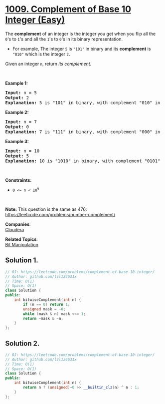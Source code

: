 # [1009. Complement of Base 10 Integer (Easy)](https://leetcode.com/problems/complement-of-base-10-integer/)

<p>The <strong>complement</strong> of an integer is the integer you get when you flip all the <code>0</code>'s to <code>1</code>'s and all the <code>1</code>'s to <code>0</code>'s in its binary representation.</p>

<ul>
	<li>For example, The integer <code>5</code> is <code>"101"</code> in binary and its <strong>complement</strong> is <code>"010"</code> which is the integer <code>2</code>.</li>
</ul>

<p>Given an integer <code>n</code>, return <em>its complement</em>.</p>

<p>&nbsp;</p>
<p><strong>Example 1:</strong></p>

<pre><strong>Input:</strong> n = 5
<strong>Output:</strong> 2
<strong>Explanation:</strong> 5 is "101" in binary, with complement "010" in binary, which is 2 in base-10.
</pre>

<p><strong>Example 2:</strong></p>

<pre><strong>Input:</strong> n = 7
<strong>Output:</strong> 0
<strong>Explanation:</strong> 7 is "111" in binary, with complement "000" in binary, which is 0 in base-10.
</pre>

<p><strong>Example 3:</strong></p>

<pre><strong>Input:</strong> n = 10
<strong>Output:</strong> 5
<strong>Explanation:</strong> 10 is "1010" in binary, with complement "0101" in binary, which is 5 in base-10.
</pre>

<p>&nbsp;</p>
<p><strong>Constraints:</strong></p>

<ul>
	<li><code>0 &lt;= n &lt; 10<sup>9</sup></code></li>
</ul>

<p>&nbsp;</p>
<p><strong>Note:</strong> This question is the same as 476: <a href="https://leetcode.com/problems/number-complement/" target="_blank">https://leetcode.com/problems/number-complement/</a></p>


**Companies**:  
[Cloudera](https://leetcode.com/company/cloudera)

**Related Topics**:  
[Bit Manipulation](https://leetcode.com/tag/bit-manipulation/)

## Solution 1.

```cpp
// OJ: https://leetcode.com/problems/complement-of-base-10-integer/
// Author: github.com/lzl124631x
// Time: O(1)
// Space: O(1)
class Solution {
public:
    int bitwiseComplement(int n) {
        if (n == 0) return 1;
        unsigned mask = ~0;
        while (mask & n) mask <<= 1;
        return ~mask & ~n;
    }
};
```

## Solution 2.

```cpp
// OJ: https://leetcode.com/problems/complement-of-base-10-integer/
// Author: github.com/lzl124631x
// Time: O(1)
// Space: O(1)
class Solution {
public:
    int bitwiseComplement(int n) {
        return n ? (unsigned)~0 >> __builtin_clz(n) ^ n : 1;
    }
};
```